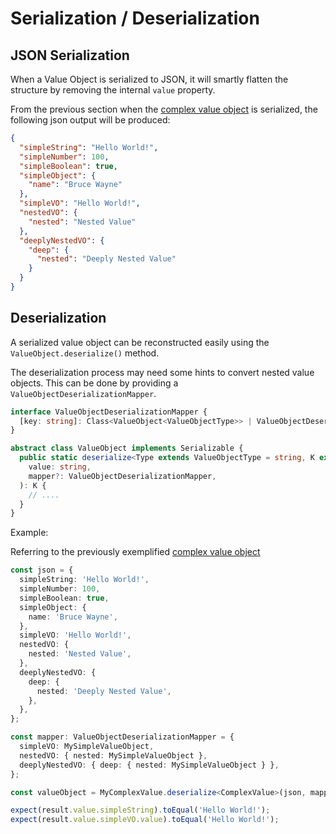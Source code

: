 # Serialization / Deserialization

## JSON Serialization

When a Value Object is serialized to JSON, it will smartly flatten the structure by removing the internal `value`
property.

From the previous section when the [complex value object](./create-value-object.md#complex-value-object) is serialized,
the following json output will be produced:

```json
{
  "simpleString": "Hello World!",
  "simpleNumber": 100,
  "simpleBoolean": true,
  "simpleObject": {
    "name": "Bruce Wayne"
  },
  "simpleVO": "Hello World!",
  "nestedVO": {
    "nested": "Nested Value"
  },
  "deeplyNestedVO": {
    "deep": {
      "nested": "Deeply Nested Value"
    }
  }
}
```

## Deserialization

A serialized value object can be reconstructed easily using the `ValueObject.deserialize()` method.

The deserialization process may need some hints to convert nested value objects. This can be done by
providing a `ValueObjectDeserializationMapper`.

```ts
interface ValueObjectDeserializationMapper {
  [key: string]: Class<ValueObject<ValueObjectType>> | ValueObjectDeserializationMapper;
}

abstract class ValueObject implements Serializable {
  public static deserialize<Type extends ValueObjectType = string, K extends ValueObject<Type> = ValueObject<Type>>(
    value: string,
    mapper?: ValueObjectDeserializationMapper,
  ): K {
    // ....
  }
}
```

Example:

Referring to the previously exemplified [complex value object](./create-value-object.md#complex-value-object)

```ts
const json = {
  simpleString: 'Hello World!',
  simpleNumber: 100,
  simpleBoolean: true,
  simpleObject: {
    name: 'Bruce Wayne',
  },
  simpleVO: 'Hello World!',
  nestedVO: {
    nested: 'Nested Value',
  },
  deeplyNestedVO: {
    deep: {
      nested: 'Deeply Nested Value',
    },
  },
};

const mapper: ValueObjectDeserializationMapper = {
  simpleVO: MySimpleValueObject,
  nestedVO: { nested: MySimpleValueObject },
  deeplyNestedVO: { deep: { nested: MySimpleValueObject } },
};

const valueObject = MyComplexValue.deserialize<ComplexValue>(json, mapper);

expect(result.value.simpleString).toEqual('Hello World!');
expect(result.value.simpleVO.value).toEqual('Hello World!');
```
